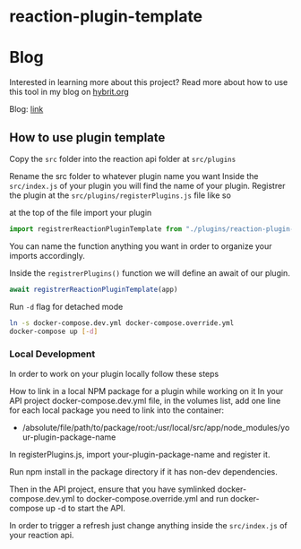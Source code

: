 # reaction-plugin-template

# Blog
Interested in learning more about this project? Read more about how to use this tool in my blog on [hybrit.org](https://hybrit.org/blog)

Blog: [link](https://hybrit.org/blog/getting-started-with-reaction-commerce-plugins)

## How to use plugin template

Copy the `src` folder into the reaction api folder at `src/plugins`

Rename the src folder to whatever plugin name you want
Inside the `src/index.js` of your plugin you will find the name of your plugin. 
Registrer the plugin at the `src/plugins/registerPlugins.js` file like so

at the top of the file import your plugin
```js
import registrerReactionPluginTemplate from "./plugins/reaction-plugin-template/index.js"
```
You can name the function anything you want in order to organize your imports accordingly. 

Inside the `registrerPlugins()` function we will define an await of our plugin.
```js
await registrerReactionPluginTemplate(app)
```
Run
`-d` flag for detached mode

```sh
ln -s docker-compose.dev.yml docker-compose.override.yml
docker-compose up [-d]
```

### Local Development

In order to work on your plugin locally follow these steps

How to link in a local NPM package for a plugin while working on it
In your API project docker-compose.dev.yml file, in the volumes list, add one line for each local package you need to link into the container:

- /absolute/file/path/to/package/root:/usr/local/src/app/node_modules/your-plugin-package-name

In registerPlugins.js, import your-plugin-package-name and register it.

Run npm install in the package directory if it has non-dev dependencies.

Then in the API project, ensure that you have symlinked docker-compose.dev.yml to docker-compose.override.yml and run docker-compose up -d to start the API.

In order to trigger a refresh just change anything inside the `src/index.js` of your reaction api.
